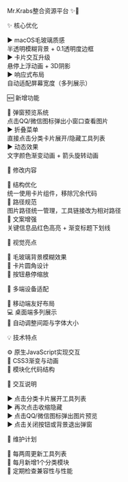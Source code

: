 Mr.Krabs整合资源平台 ✨🚀

✨ 核心优化

▶️ macOS毛玻璃质感  
半透明模糊背景 + 0.1透明度边框  
▶️ 卡片交互升级  
悬停上浮动画 + 3D阴影  
▶️ 响应式布局  
自动适配屏幕宽度（多列展示）  


🆕 新增功能

🔮 弹窗预览系统  
点击QQ/微信图标弹出小窗口查看图片  
▶️ 折叠菜单  
直接点击分类卡片展开/隐藏工具列表  
▶️ 动态效果  
文字颜色渐变动画 + 箭头旋转动画  


🔄 修改内容

🔄 结构优化  
统一使用卡片组件，移除冗余代码  
🔄 路径规范  
图片路径统一管理，工具链接改为相对路径  
🔄 文案增强  
关键信息品红色高亮 + 渐变标题下划线  


🎨 视觉亮点

🔮 毛玻璃背景模糊效果  
🔹 卡片圆角设计  
🔹 按钮悬停缩放  


📱 多端设备适配

📱 移动端友好布局  
💻 桌面端多列展示  
🔄 自动调整间距与字体大小  


💡 技术特点

⚙️ 原生JavaScript实现交互  
🎨 CSS3渐变与动画  
🔄 模块化代码结构  


💬 交互说明

▶️ 点击分类卡片展开工具列表  
▶️ 再次点击收缩隐藏  
▶️ 点击QQ/微信图标弹出图片预览  
▶️ 点击关闭按钮或背景退出弹窗  


🔧 维护计划

🔄 每两周更新工具列表  
🔄 每月新增1个分类模块  
🔄 定期检查兼容性与性能
